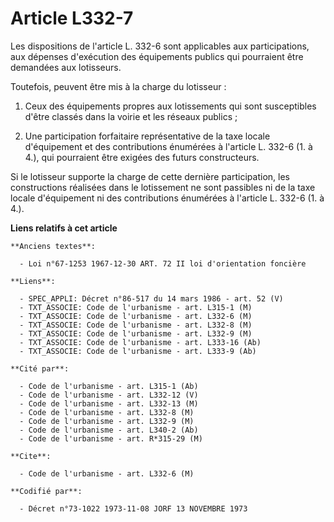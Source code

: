 # Article L332-7

Les dispositions de l'article L. 332-6 sont applicables aux participations, aux dépenses d'exécution des équipements publics
qui pourraient être demandées aux lotisseurs.

Toutefois, peuvent être mis à la charge du lotisseur :

1. Ceux des équipements propres aux lotissements qui sont susceptibles d'être classés dans la voirie et les réseaux publics ;

2. Une participation forfaitaire représentative de la taxe locale d'équipement et des contributions énumérées à l'article L.
332-6 (1. à 4.), qui pourraient être exigées des futurs constructeurs.

Si le lotisseur supporte la charge de cette dernière participation, les constructions réalisées dans le lotissement ne sont
passibles ni de la taxe locale d'équipement ni des contributions énumérées à l'article L. 332-6 (1. à 4.).

**Liens relatifs à cet article**

	**Anciens textes**:

	  - Loi n°67-1253 1967-12-30 ART. 72 II loi d'orientation foncière

	**Liens**:

	  - SPEC_APPLI: Décret n°86-517 du 14 mars 1986 - art. 52 (V)
	  - TXT_ASSOCIE: Code de l'urbanisme - art. L315-1 (M)
	  - TXT_ASSOCIE: Code de l'urbanisme - art. L332-6 (M)
	  - TXT_ASSOCIE: Code de l'urbanisme - art. L332-8 (M)
	  - TXT_ASSOCIE: Code de l'urbanisme - art. L332-9 (M)
	  - TXT_ASSOCIE: Code de l'urbanisme - art. L333-16 (Ab)
	  - TXT_ASSOCIE: Code de l'urbanisme - art. L333-9 (Ab)

	**Cité par**:

	  - Code de l'urbanisme - art. L315-1 (Ab)
	  - Code de l'urbanisme - art. L332-12 (V)
	  - Code de l'urbanisme - art. L332-13 (M)
	  - Code de l'urbanisme - art. L332-8 (M)
	  - Code de l'urbanisme - art. L332-9 (M)
	  - Code de l'urbanisme - art. L340-2 (Ab)
	  - Code de l'urbanisme - art. R*315-29 (M)

	**Cite**:

	  - Code de l'urbanisme - art. L332-6 (M)

	**Codifié par**:

	  - Décret n°73-1022 1973-11-08 JORF 13 NOVEMBRE 1973
